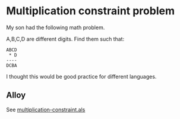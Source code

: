 # Multiplication constraint problem

My son had the following math problem.

A,B,C,D are different digits. Find them such that:

````
ABCD
 * D
----
DCBA
````

I thought this would be good practice for different languages.

## Alloy

See [multiplication-constraint.als](multiplication-constraint.als)
